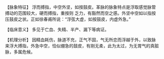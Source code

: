 【脉象特征】
浮而搏指，中空外坚，如按鼓皮。革脉的脉象特点是浮取感觉脉管搏动的范围较大，硬而搏指，重按则
乏力，有豁然而空之感。外坚中空如以指按压鼓皮之状。正如徐春甫所说：“浮弦大虚，如按鼓皮，内虚外急。”

【临床意义】
多见于亡血、失精、半产、漏下等病证。

【机理分析】
因精血耗伤，脉道不充，正气不固，气无所恋而浮越于外，以致脉来浮大搏指，外急中空，恰似绷急的鼓皮，有刚无柔，此为太过，为无胃气的真脏脉，多属危候。